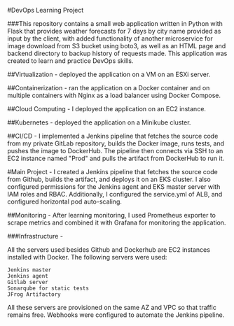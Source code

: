 #DevOps Learning Project

###This repository contains a small web application written in Python with Flask that provides weather forecasts for 7 days by city name provided as input by the client, with added functionality of another microservice for image download from S3 bucket using boto3, as well as an HTML page and backend directory to backup history of requests made. This application was created to learn and practice DevOps skills.

##Virtualization -
deployed the application on a VM on an ESXi server.

##Containerization -
ran the application on a Docker container and on multiple containers with Nginx as a load balancer using Docker Compose.

##Cloud Computing -
I deployed the application on an EC2 instance.

##Kubernetes -
deployed the application on a Minikube cluster.

##CI/CD - 
I implemented a Jenkins pipeline that fetches the source code from my private GitLab repository, builds the Docker image, runs tests, and pushes the image to DockerHub. The pipeline then connects via SSH to an EC2 instance named "Prod" and pulls the artifact from DockerHub to run it.

#Main Project - 
I created a Jenkins pipeline that fetches the source code from Github, builds the artifact, and deploys it on an EKS cluster. I also configured permissions for the Jenkins agent and EKS master server with IAM roles and RBAC. Additionally, I configured the service.yml of ALB, and configured horizontal pod auto-scaling.

##Monitoring -
After learning monitoring, I used Prometheus exporter to scrape metrics and combined it with Grafana for monitoring the application.


###Infrastructure -

All the servers used besides Github and Dockerhub are EC2 instances installed with Docker. The following servers were used:

    Jenkins master
    Jenkins agent
    Gitlab server
    Sonarqube for static tests
    JFrog Artifactory

All these servers are provisioned on the same AZ and VPC so that traffic remains free. Webhooks were configured to automate the Jenkins pipeline.
